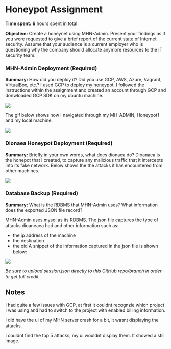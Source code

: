 # Honeypot Assignment

**Time spent:** **6** hours spent in total

**Objective:** Create a honeynet using MHN-Admin. Present your findings as if you were requested to give a brief report of the current state of Internet security. Assume that your audience is a current employer who is questioning why the company should allocate anymore resources to the IT security team.

### MHN-Admin Deployment (Required)

**Summary:** How did you deploy it? Did you use GCP, AWS, Azure, Vagrant, VirtualBox, etc.?
I used GCP to deploy my honeypot. I followed the instructions within the assignment and created an account through GCP and donwloaded GCP SDK on my ubuntu machine. 

<img src="https://user-images.githubusercontent.com/70529850/165026012-897e1532-7168-4614-bda9-c07be8d124c7.gif">

The gif below shows how I navigated through my MH-ADMIN, Honeypot1 and my local machine. 


<img src="https://user-images.githubusercontent.com/70529850/165026408-c1f06a78-64a8-4b29-a0fa-e9ec72183d42.gif">


### Dionaea Honeypot Deployment (Required)

**Summary:** Briefly in your own words, what does dionaea do?
Dioanaea is the honepot that I created, to capture any malicious traffic that it intercepts into its fake network. Below shows the the attacks it has encountered from other machines. 

<img src="https://user-images.githubusercontent.com/70529850/165026094-2ee659ae-d2d1-4438-9aa0-ae3a956dfa88.gif">

### Database Backup (Required) 

**Summary:** What is the RDBMS that MHN-Admin uses? What information does the exported JSON file record?

MHN-Admin uses mysql as its RDBMS. The json file captures the type of attacks dioaneaea had and other information such as:
  - the ip address of the machine
  - the destination 
  -  the oid
 A snippet of the information captured in the json file is shown below:


<img src="![session](https://user-images.githubusercontent.com/70529850/165028415-c6a6e731-6cea-4641-900a-8b426d2f4e66.png)
">

*Be sure to upload session.json directly to this GitHub repo/branch in order to get full credit.*

## Notes

I had quite a few issues with GCP, at first it couldnt recognzie which project I was using and had to switch to the project with enabled billing information. 

I did have the ui of my MHN server crash for a bit, it wasnt displaying the attacks. 

I couldnt find the top 5 attacks, my ui wouldnt display them. It showed a still image. 
